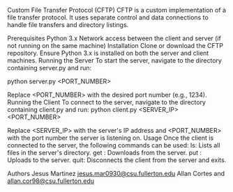 Custom File Transfer Protocol (CFTP)
CFTP is a custom implementation of a file transfer protocol.  It uses separate control and data connections to handle file transfers and directory listings.

Prerequisites
Python 3.x
Network access between the client and server (if not running on the same machine)
Installation
Clone or download the CFTP repository.
Ensure Python 3.x is installed on both the server and client machines.
Running the Server
To start the server, navigate to the directory containing server.py and run:

python server.py <PORT_NUMBER>

Replace <PORT_NUMBER> with the desired port number (e.g., 1234).
Running the Client
To connect to the server, navigate to the directory containing client.py and run:
python client.py <SERVER_IP> <PORT_NUMBER>

Replace <SERVER_IP> with the server's IP address and <PORT_NUMBER> with the port number the server is listening on.
Usage
Once the client is connected to the server, the following commands can be used:
ls: Lists all files in the server's directory.
get <filename>: Downloads <filename> from the server.
put <filename>: Uploads <filename> to the server.
quit: Disconnects the client from the server and exits.

Authors
Jesus Martinez jesus.mar0930@csu.fullerton.edu
Allan Cortes and allan.cor98@csu.fullerton.edu

